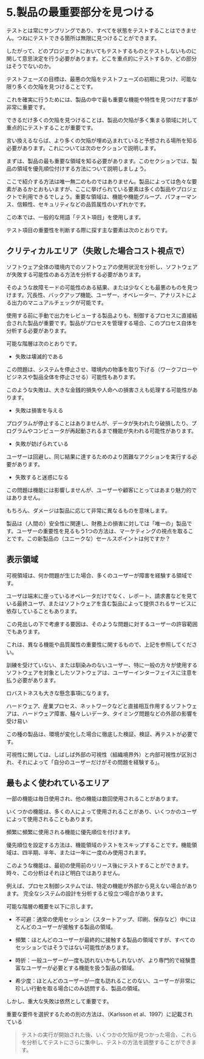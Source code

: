# 5.製品の最重要部分を見つける

テストとは常にサンプリングであり、すべてを状態をテストすることはできません。つねにテストできる箇所は無限に見つけることができます。

したがって、どのプロジェクトにおいてもテストするものとテストしないものに関して意思決定を行う必要があります。どこを重点的にテストするか、どの部分はそうでないのか。

テストフェーズの目標は、最悪の欠陥をテストフェーズの初期に見つけ、可能な限り多くの欠陥を見つけることです。

これを確実に行うためには、製品の中で最も重要な機能や特性を見つけだす事が非常に重要です。

できるだけ多くの欠陥を見つけることは、製品の欠陥が多く集まる領域に対して重点的にテストすることが重要です。

言い換えるならば、より多くの欠陥が埋め込まれていると予想される場所を知る必要があります。これについては次のセクションで説明します。

まずは、製品の最も重要な領域を知る必要があります。このセクションでは、製品の領域を優先順位付けする方法について説明しましょう。

ここで紹介する方法は唯一無二のものではありません。製品によっては色々な要素があるかとおもいますが、ここに挙げられている要素は多くの製品やプロジェクトで利用できるでしょう。重要な領域は、機能や機能グループ、パフォーマンス、信頼性、セキュリティなどの品質属性のいずれかです。

この本では、一般的な用語「テスト項目」を使用します。

テスト項目の重要性を判断する際に探す主な要素は次のとおりです。

## クリティカルエリア（失敗した場合コスト視点で）

ソフトウェア全体の環境内でのソフトウェアの使用状況を分析し、ソフトウェアが失敗する可能性のある方法を分析する必要があります。

そのような故障モードの可能性のある結果、または少なくとも最悪のものを見つけます。冗長性、バックアップ機能、ユーザー、オペレーター、アナリストによる出力のマニュアルチェックが可能です。

使用する前に手動で出力をレビューする製品よりも、制御するプロセスに直接結合された製品が重要です。製品がプロセスを管理する場合、このプロセス自体を分析する必要があります。

可能な階層は次のとおりです。

* 失敗は壊滅的である

この問題は、システムを停止させ、環境内の物事を取り下げる（ワークフローやビジネスや製品全体を停止させる）可能性もあります。

このような失敗は、大きな金銭的損失や人命への損害さえも処理する可能性があります。

* 失敗は損害を与える

プログラムが停止することはありませんが、データが失われたり破損したり、プログラムやコンピュータが再起動されるまで機能が失われる可能性があります。

* 失敗が妨げられている

ユーザーは回避し、同じ結果に達するためのより困難なアクションを実行する必要があります。

* 失敗すると迷惑になる

この問題は機能には影響しませんが、ユーザーや顧客にとってはあまり魅力的ではありません。

もちろん、ダメージは製品に応じて非常に異なるものを意味します。

製品は（人間の）安全性に関連し、財務上の損害に対しては「唯一の」製品です。ユーザーの重要性を見るもう1つの方法は、マーケティングの視点を取ることです。この新製品の（ユニークな）セールスポイントは何ですか？

## 表示領域

可視領域は、何か問題が生じた場合、多くのユーザーが障害を経験する領域です。

ユーザは端末に座っているオペレータだけでなく、レポート、請求書などを見ている最終ユーザ、またはソフトウェアを含む製品によって提供されるサービスに依存していることもあります。

この見出しの下で考慮する要因は、そのような問題に対するユーザーの許容範囲でもあります。

これは、異なる機能や品質属性の重要性に関するもので、上記を参照してください。

訓練を受けていない、または馴染みのないユーザー、特に一般の方々が使用するソフトウェアを対象としたソフトウェアは、ユーザーインターフェイスに注意を払う必要があります。

ロバストネスも大きな懸念事項になります。

ハードウェア、産業プロセス、ネットワークなどと直接相互作用するソフトウェアは、ハードウェア障害、騒々しいデータ、タイミング問題などの外部の影響を受け易い

この種の製品は、環境が変化した場合に徹底した検証、検証、再テストが必要です。

可視性に関しては、しばしば外部の可視性（組織境界外）と内部可視性が区別され、それによって「自分のユーザーだけがその問題を経験する」。

## 最もよく使われているエリア

一部の機能は毎日使用され、他の機能は数回使用されることがあります。

いくつかの機能は、多くの人によって使用されることがあり、いくつかのユーザによって使用されることもあります。

頻繁に頻繁に使用される機能に優先順位を付けます。

優先順位を設定する方法は、機能領域のテストをスキップすることです。機能領域は、四半期、半年、または一年に一度のみ使用されます。

このような機能は、最初の使用前のリリース後にテストすることができます。 時々、この分析はそれほど明白ではありません。

例えば、プロセス制御システムでは、特定の機能が外部から見えない場合があります。 完全なシステムの設計を分析すると役立つ場合があります。

可能な階層の概要を以下に示します。

* 不可避：通常の使用セッション（スタートアップ、印刷、保存など）中にほとんどのユーザーが接触する製品の領域。

* 頻繁：ほとんどのユーザーが最終的に接触する製品の領域ですが、すべてのセッションではそうではない可能性があります。

* 時折：一般ユーザーが一度も訪れないかもしれないが、より専門的で経験豊富なユーザーが必要とする機能を扱う製品の領域。

* 希少度：ほとんどのユーザーが一度も訪れることのない、ユーザーが非常に珍しい行動を取る場合にのみ訪問する、製品の領域。

しかし、重大な失敗は依然として重要です。

重要な要件を選択するための別の方法は、（Karlsson et al、1997）に記載されている

> テストの実行が開始された後、いくつかの欠陥が見つかった場合、これらを分析してテストにさらに集中し、テストの方法を調整することができます。



